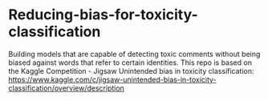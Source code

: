 # Reducing-bias-for-toxicity-classification
Building models that are capable of detecting toxic comments without being biased against words that refer to certain identities. This repo is based on the Kaggle Competition - Jigsaw Unintended bias in toxicity classification: https://www.kaggle.com/c/jigsaw-unintended-bias-in-toxicity-classification/overview/description 
